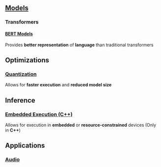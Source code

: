 ## [Models](https://github.com/vsharma8363/ML/tree/main/Models)

### Transformers

#### [BERT Models](https://github.com/vsharma8363/ML/tree/main/Models/Transformers/BERT)

Provides **better representation** of **language** than traditional transformers

## Optimizations

### [Quantization](https://github.com/vsharma8363/ML/tree/main/Optimizations/Quantization)

Allows for **faster execution** and **reduced model size**

## Inference

### [Embedded Execution (C++)](https://github.com/vsharma8363/ML/tree/main/Inference/Embedded%20(C%2B%2B))

Allows for execution in **embedded** or **resource-constrained** devices (Only in **C++**)

## Applications

### [Audio](https://github.com/vsharma8363/ML/tree/main/Applications/Audio)